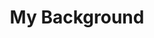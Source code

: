 ---
section: about
title: My Background
description: I'm a final year Computer Science Advanced student at Monash University. I have experience in Full Stack development, DevOps, and CloudOps. I've worked in two of the Big 4 Consultancies, and am looking to challenge my skills in Software Engineering.
action: Contact me
---